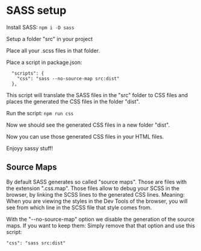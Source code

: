 # SASS setup

Install SASS:
`npm i -D sass`

Setup a folder "src" in your project

Place all your .scss files in that folder.

Place a script in package.json:

```
  "scripts": {
    "css": "sass --no-source-map src:dist"
  },

```

This script will translate the SASS files in the "src" folder to CSS files and places the generated the CSS files in the folder "dist".

Run the script: `npm run css`

Now we should see the generated CSS files in a new folder "dist".

Now you can use those generated CSS files in your HTML files.

Enjoyy sassy stuff!

## Source Maps 

By default SASS generates so called "source maps".
Those are files with the extension ".css.map". 
Those files allow to debug your SCSS in the browser, by linking 
the SCSS lines to the generated CSS lines. 
Meaning: When you are viewing the styles in the Dev Tools of the browser,
you will see from which line in the SCSS file that style comes from.

With the "--no-source-map" option we disable the generation of the 
source maps. If you want to keep them: Simply remove that that option
and use this script:

`"css": "sass src:dist"`


